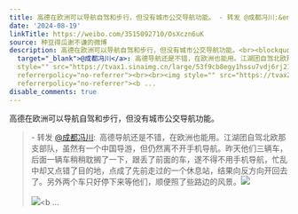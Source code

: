 ```yaml
---
title: 高德在欧洲可以导航自驾和步行，但没有城市公交导航功能。 - 转发 @成都冯川:&ensp;高德导航还是不错，在欧洲也能用。江湖团自驾北欧那支部队，虽然有一个中国导...
date: '2024-08-19'
linkTitle: https://weibo.com/3515092710/OsXczn6uK
source: 种豆得瓜谢不谦的微博
description: 高德在欧洲可以导航自驾和步行，但没有城市公交导航功能。<br><blockquote> - 转发 <a href="https://weibo.com/1408879502"
  target="_blank">@成都冯川</a>: 高德导航还是不错，在欧洲也能用。江湖团自驾北欧那支部队，虽然有一个中国导游，但仍然离不开手机导航。昨天他们三辆车，后面一辆车稍稍耽搁了一下，跟丢了前面的车，遂不得不用手机导航，忙乱中却又点错了目的地，点成了先前走过的一个休息站，结果向反方向开回去了。另外两个车只好停下来等他们，顺便照了些路边的风景。<img
  style="" src="https://tvax1.sinaimg.cn/large/53f9cb8egy1hssu7vdj6rj21400u0k1y.jpg"
  referrerpolicy="no-referrer"><br><br><img style="" src="https://tvax2.sinaimg.cn/large/53f9cb8egy1hssu808vigj21400u0n8g.jpg"
  referrerpolicy="no-referrer"><b ...
disable_comments: true
---
```

高德在欧洲可以导航自驾和步行，但没有城市公交导航功能。<br><blockquote> - 转发 <a href="https://weibo.com/1408879502" target="_blank">@成都冯川</a>: 高德导航还是不错，在欧洲也能用。江湖团自驾北欧那支部队，虽然有一个中国导游，但仍然离不开手机导航。昨天他们三辆车，后面一辆车稍稍耽搁了一下，跟丢了前面的车，遂不得不用手机导航，忙乱中却又点错了目的地，点成了先前走过的一个休息站，结果向反方向开回去了。另外两个车只好停下来等他们，顺便照了些路边的风景。<img style="" src="https://tvax1.sinaimg.cn/large/53f9cb8egy1hssu7vdj6rj21400u0k1y.jpg" referrerpolicy="no-referrer"><br><br><img style="" src="https://tvax2.sinaimg.cn/large/53f9cb8egy1hssu808vigj21400u0n8g.jpg" referrerpolicy="no-referrer"><b ...